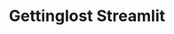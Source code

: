 ---
title: Gettinglost Streamlit
emoji: 🏃
colorFrom: gray
colorTo: gray
sdk: streamlit
sdk_version: 1.35.0
app_file: app.py
pinned: false
---